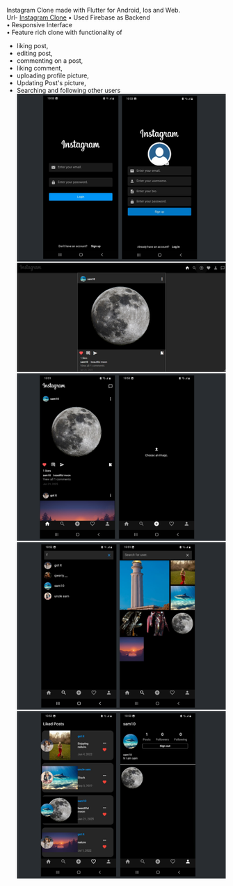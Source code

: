 Instagram Clone made with Flutter for Android, Ios and Web. \
Url- [Instagram Clone](https://sanjayadhikari-007.github.io/instagram-clone/)
• Used Firebase as Backend \
• Responsive Interface \
• Feature rich clone with functionality of 
- liking post, 
- editing post, 
- commenting on a post, 
- liking comment, 
- uploading profile picture, 
- Updating Post's picture, 
- Searching and following other users 
![WhatsApp Image 2025-01-22 at 10 56 07_b11f109c](https://raw.githubusercontent.com/SanjayAdhikari-007/instagram-clone/refs/heads/main/cover/imgs/cover1.png)
![bandicam 2025-01-22 11-17-50-497](https://raw.githubusercontent.com/SanjayAdhikari-007/instagram-clone/refs/heads/main/cover/imgs/4.jpg)
![WhatsApp Image 2025-01-22 at 10 56 08_fe0a3610](https://raw.githubusercontent.com/SanjayAdhikari-007/instagram-clone/refs/heads/main/cover/imgs/cover2.png)
![WhatsApp Image 2025-01-22 at 10 56 08_fe0a3610](https://raw.githubusercontent.com/SanjayAdhikari-007/instagram-clone/refs/heads/main/cover/imgs/cover3.png)
![WhatsApp Image 2025-01-22 at 10 56 08_fe0a3610](https://raw.githubusercontent.com/SanjayAdhikari-007/instagram-clone/refs/heads/main/cover/imgs/cover4.png)





